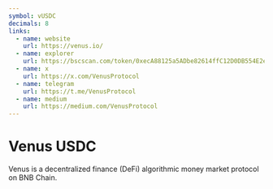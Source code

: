 ```yaml
---
symbol: vUSDC
decimals: 8
links:
  - name: website
    url: https://venus.io/
  - name: explorer
    url: https://bscscan.com/token/0xecA88125a5ADbe82614ffC12D0DB554E2e2867C8
  - name: x
    url: https://x.com/VenusProtocol
  - name: telegram
    url: https://t.me/VenusProtocol
  - name: medium
    url: https://medium.com/VenusProtocol
---
```


# Venus USDC

Venus is a decentralized finance (DeFi) algorithmic money market protocol on BNB Chain.
